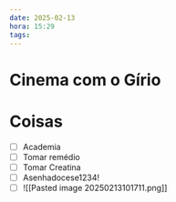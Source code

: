 ```yaml
---
date: 2025-02-13
hora: 15:29
tags:
---
```

# Cinema com o Gírio




# Coisas
- [ ] Academia
- [ ] Tomar remédio
- [ ] Tomar Creatina
- [ ] Asenhadocese1234!
- [ ] ![[Pasted image 20250213101711.png]]